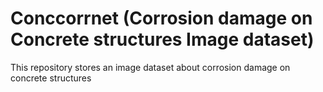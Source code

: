 # Conccorrnet (Corrosion damage on Concrete structures Image dataset)
This repository stores an image dataset about corrosion damage on concrete structures
